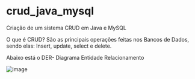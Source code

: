 # crud_java_mysql
Criação de um sistema CRUD em Java e MySQL

O que é CRUD?
São as principais operações feitas nos Bancos de Dados, sendo elas: Insert, update, select e delete.

Abaixo está o DER- Diagrama Entidade Relacionamento


![image](https://user-images.githubusercontent.com/64651291/128754338-59cace55-fc53-4133-8857-e8f8424e26bc.png)
